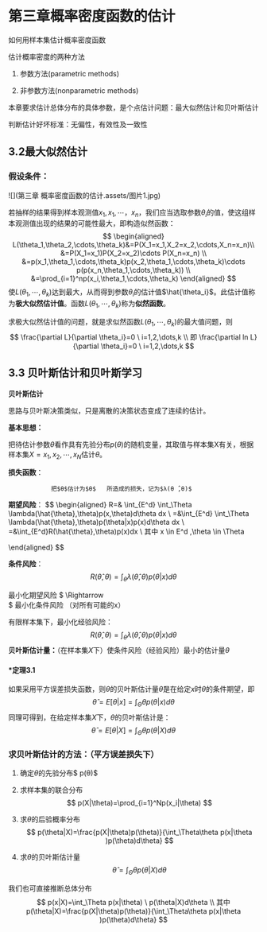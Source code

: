 #      第三章概率密度函数的估计  

如何用样本集估计概率密度函数

估计概率密度的两种方法

1. 参数方法(parametric methods)

2. 非参数方法(nonparametric methods)

   

本章要求估计总体分布的具体参数，是个点估计问题：最大似然估计和贝叶斯估计

判断估计好坏标准：无偏性，有效性及一致性

## 3.2最大似然估计

### 假设条件：

![](第三章 概率密度函数的估计.assets/图片1.jpg)

若抽样的结果得到样本观测值$x_1,x_1,\cdots，x_n$，我们应当选取参数$\theta_i$的值，使这组样本观测值出现的结果的可能性最大，即构造似然函数：
$$
\begin{aligned}
L(\theta_1,\theta_2,\cdots,\theta_k)&=P(X_1=x_1,X_2=x_2,\cdots,X_n=x_n)\\
                          			&=P(X_1=x_1)P(X_2=x_2)\cdots P(X_n=x_n) \\
                          			&=p(x_1,\theta_1,\cdots,\theta_k)p(x_2,\theta_1,\cdots,\theta_k)\cdots p(p(x_n,\theta_1,\cdots,\theta_k)) \\
                          			&=\prod_{i=1}^np(x_i,\theta_1,\cdots,\theta_k)
\end{aligned}
$$
使$L(\theta_1,\cdots,\theta_k)$达到最大，从而得到参数$\theta_i$的估计值$\hat{\theta_i}$。此估计值称为**极大似然估计值**。函数$L(\theta_1,\cdots,\theta_k)$称为**似然函数**。

求极大似然估计值的问题，就是求似然函数$L(\theta_1,\cdots,\theta_k)$的最大值问题，则
$$
\frac{\partial L}{\partial \theta_i}=0 \ i=1,2,\dots,k \\
即 \frac{\partial ln L}{\partial \theta_i}=0 \ i=1,2,\dots,k
$$

#### 

## 3.3 贝叶斯估计和贝叶斯学习

**贝叶斯估计**

思路与贝叶斯决策类似，只是离散的决策状态变成了连续的估计。

**基本思想：**

把待估计参数$θ$看作具有先验分布$p(θ)$的随机变量，其取值与样本集X有关，根据样本集$X={x_1,x_2,⋯,x_N }$估计$θ$。

**损失函数**：

 				把$θ$估计为$θ$   所造成的损失，记为$λ(θ ̂,θ)$

**期望风险**：
$$
\begin{aligned}
R=& \int_{E^d} \int_\Theta \lambda(\hat{\theta},\theta)p(x,\theta)d\theta dx \\
=&\int_{E^d} \int_\Theta \lambda(\hat{\theta},\theta)p(\theta|x)p(x)d\theta dx \\
=&\int_{E^d}R(\hat{\theta},\theta)p(x)dx \\
其中 x \in E^d ,\theta \in \Theta

\end{aligned}
$$


**条件风险**：
$$
R(\hat{\theta},\theta)=\int_\theta \lambda(\hat{\theta},\theta)p(\theta|x)d\theta
$$


最小化期望风险   $  \Rightarrow  
  $ 最小化条件风险  （对所有可能的x）

有限样本集下，最小化经验风险：
$$
R(\hat{\theta},\theta)=\int_\theta \lambda(\hat{\theta},\theta)p(\theta|x)d\theta
$$
**贝叶斯估计量：**（在样本集$X$下）使条件风险（经验风险）最小的估计量$θ$ 

#### ***定理3.1**　                        

如果采用平方误差损失函数，则$θ$的贝叶斯估计量$\hat{\theta}$是在给定$x$时$θ$的条件期望，即 
$$
\hat{\theta}=E[\theta|x]=\int_\Theta\theta p(\theta|x)d\theta
$$
同理可得到，在给定样本集$X$下，$θ$的贝叶斯估计是：
$$
\hat{\theta}=E[\theta|X]=\int_\Theta\theta p(\theta|X)d\theta
$$

### **求贝叶斯估计的方法：**（平方误差损失下）

1. 确定$θ$的先验分布$ p(θ)$

2. 求样本集的联合分布
   $$
   p(X|\theta)=\prod_{i=1}^Np(x_i|\theta)
   $$
   

3. 求$θ$的后验概率分布 
   $$
   p(\theta|X)=\frac{p(X|\theta)p(\theta)}{\int_\Theta\theta p(x|\theta )p(\theta)d\theta}
   $$
   

4. 求$θ$的贝叶斯估计量 
   $$
   \hat{\theta}=\int_\Theta\theta p(\theta|X)d\theta
   $$
   

  我们也可直接推断总体分布
$$
p(x|X)=\int_\Theta p(x|\theta) \  p(\theta|X)d\theta \\
其中 p(\theta|X)=\frac{p(X|\theta)p(\theta)}{\int_\Theta\theta p(x|\theta )p(\theta)d\theta}
$$
